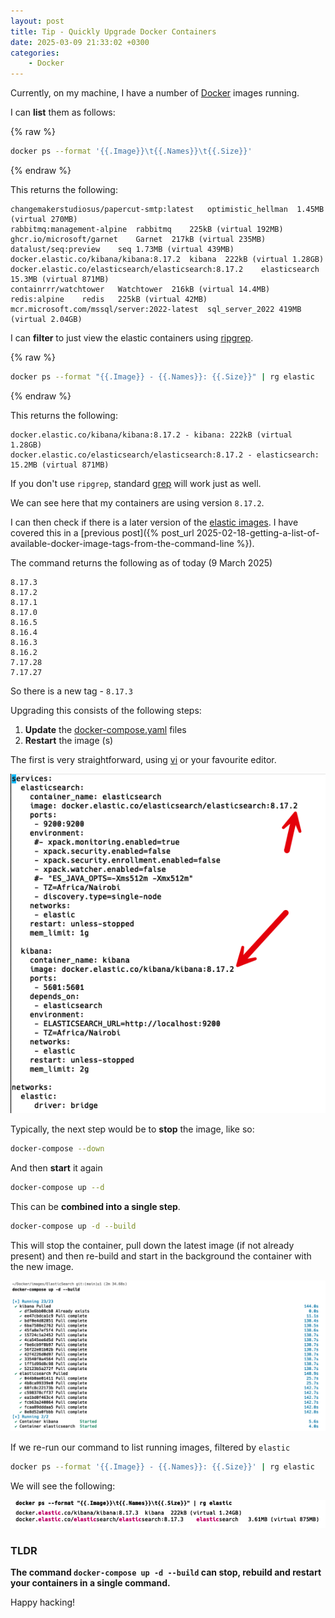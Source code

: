```yaml
---
layout: post
title: Tip - Quickly Upgrade Docker Containers
date: 2025-03-09 21:33:02 +0300
categories:
    - Docker
---
```


Currently, on my machine, I have a number of [Docker](https://www.docker.com/) images running.

I can **list** them as follows:

{% raw %}
```bash
docker ps --format '{{.Image}}\t{{.Names}}\t{{.Size}}'
```
{% endraw %}

This returns the following:

```plaintext
changemakerstudiosus/papercut-smtp:latest	optimistic_hellman	1.45MB (virtual 270MB)
rabbitmq:management-alpine	rabbitmq	225kB (virtual 192MB)
ghcr.io/microsoft/garnet	Garnet	217kB (virtual 235MB)
datalust/seq:preview	seq	1.73MB (virtual 439MB)
docker.elastic.co/kibana/kibana:8.17.2	kibana	222kB (virtual 1.28GB)
docker.elastic.co/elasticsearch/elasticsearch:8.17.2	elasticsearch	15.3MB (virtual 871MB)
containrrr/watchtower	Watchtower	216kB (virtual 14.4MB)
redis:alpine	redis	225kB (virtual 42MB)
mcr.microsoft.com/mssql/server:2022-latest	sql_server_2022	419MB (virtual 2.04GB)
```

I can **filter** to just view the elastic containers using [ripgrep](https://github.com/BurntSushi/ripgrep).

{% raw %}
```bash
docker ps --format "{{.Image}} - {{.Names}}: {{.Size}}" | rg elastic
```
{% endraw %}

This returns the following:

```plaintext
docker.elastic.co/kibana/kibana:8.17.2 - kibana: 222kB (virtual 1.28GB)
docker.elastic.co/elasticsearch/elasticsearch:8.17.2 - elasticsearch: 15.2MB (virtual 871MB)
```

If you don't use `ripgrep`, standard [grep](https://en.wikipedia.org/wiki/Grep) will work just as well.

We can see here that my containers are using version `8.17.2`.

I can then check if there is a later version of the [elastic images](https://hub.docker.com/_/elasticsearch). I have covered this in a [previous post]({% post_url 2025-02-18-getting-a-list-of-available-docker-image-tags-from-the-command-line %}).

The command returns the following as of today (9 March 2025)

```plaintext
8.17.3
8.17.2
8.17.1
8.17.0
8.16.5
8.16.4
8.16.3
8.16.2
7.17.28
7.17.27
```

So there is a new tag - `8.17.3`

Upgrading this consists of the following steps:

1. **Update** the [docker-compose.yaml](https://docs.docker.com/reference/compose-file/) files
2. **Restart** the image (s)

The first is very straightforward, using [vi](https://www.geeksforgeeks.org/vi-editor-unix/) or your favourite editor.

![dockercompose](../images/2025/03/dockercompose.png)

Typically, the next step would be to **stop** the image, like so:

```bash
docker-compose --down
```

And then **start** it again

```bash
docker-compose up --d
```

This can be **combined into a single step**.

```bash
docker-compose up -d --build
```

This will stop the container, pull down the latest image (if not already present) and then re-build and start in the background the container with the new image.

![dockerrebuild](../images/2025/03/dockerrebuild.png)

If we re-run our command to list running images, filtered by `elastic`

```bash
docker ps --format '{{.Image}} - {{.Names}}: {{.Size}}' | rg elastic
```

We will see the following:

![elasticUpgraded](../images/2025/03/elasticUpgraded.png)

### TLDR

**The command `docker-compose up -d --build` can stop, rebuild and restart your containers in a single command.**

Happy hacking!
